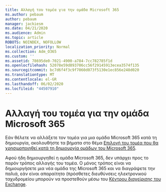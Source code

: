 ```yaml
---
title: Αλλαγή του τομέα για την ομάδα Microsoft 365
ms.author: pebaum
author: pebaum
manager: jackiesm
ms.date: 04/21/2020
ms.audience: Admin
ms.topic: article
ROBOTS: NOINDEX, NOFOLLOW
localization_priority: Normal
ms.collection: Adm_O365
ms.custom: ''
ms.assetid: 78695de0-7021-4900-a784-7cc782785f1d
ms.openlocfilehash: 52078e59d893706cc56f29145913ecea3574f135
ms.sourcegitcommit: bc7d6f4f3c9f7060d073f5130e1ec856e248d020
ms.translationtype: MT
ms.contentlocale: el-GR
ms.lasthandoff: 06/02/2020
ms.locfileid: "44507910"
---
```

# <a name="change-the-domain-for-microsoft-365-group"></a>Αλλαγή του τομέα για την ομάδα Microsoft 365

Εάν θέλετε να αλλάξετε τον τομέα για μια ομάδα Microsoft 365 κατά τη δημιουργία, ακολουθήστε τα βήματα στο θέμα [Επιλογή του τομέα που θα χρησιμοποιηθεί κατά τη δημιουργία ομάδων του Microsoft 365](https://docs.microsoft.com/microsoft-365/admin/create-groups/choose-domain-to-create-groups).

Αφού ήδη δημιουργηθεί η ομάδα Microsoft 365, δεν υπάρχει προς το παρόν τρόπος αλλαγής του τομέα. Ο μόνος τρόπος είναι να δημιουργήσετε μια νέα ομάδα της Microsoft 365 και να διαγράψετε την παλιά, εάν είναι απαραίτητο (πρόσθετες διευθύνσεις ηλεκτρονικού ταχυδρομείου μπορούν να προστεθούν μέσω του [Κέντρου διαχείρισης του Exchange](https://outlook.office365.com/ecp).